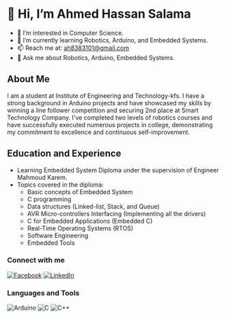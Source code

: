 # 👋 Hi, I’m Ahmed Hassan Salama

- 👀 I’m interested in Computer Science.
- 🌱 I’m currently learning Robotics, Arduino, and Embedded Systems.
- 📫 Reach me at: ah8383101@gmail.com
- 💬 Ask me about Robotics, Arduino, Embedded Systems.

## About Me
I am a student at Institute of Engineering and Technology-kfs. I have a strong background in Arduino projects and have showcased my skills by winning a line follower competition and securing 2nd place at Smart Technology Company. I've completed two levels of robotics courses and have successfully executed numerous projects in college, demonstrating my commitment to excellence and continuous self-improvement.

## Education and Experience
- Learning Embedded System Diploma under the supervision of Engineer Mahmoud Karem.
- Topics covered in the diploma:
  - Basic concepts of Embedded System
  - C programming
  - Data structures (Linked-list, Stack, and Queue)
  - AVR Micro-controllers Interfacing (Implementing all the drivers)
  - C for Embedded Applications (Embedded C)
  - Real-Time Operating Systems (RTOS)
  - Software Engineering
  - Embedded Tools



### Connect with me

[![Facebook](https://img.shields.io/badge/Facebook-1877F2?style=for-the-badge&logo=facebook&logoColor=white)](https://www.facebook.com/profile.php?id=100020823433187)
[![LinkedIn](https://img.shields.io/badge/LinkedIn-0A66C2?style=for-the-badge&logo=linkedin&logoColor=white)](https://www.linkedin.com/in/ahmed-hassan-376a9b1b5/)

### Languages and Tools

![Arduino](https://img.shields.io/badge/Arduino-00979D?style=for-the-badge&logo=arduino&logoColor=white)
![C](https://img.shields.io/badge/C-00599C?style=for-the-badge&logo=c&logoColor=white)
![C++](https://img.shields.io/badge/C++-00599C?style=for-the-badge&logo=c%2B%2B&logoColor=white)
<!---
Ahmed011001/Ahmed011001 is a ✨ special ✨ repository because its `README.md` (this file) appears on your GitHub profile.
You can click the Preview link to take a look at your changes.
--->
